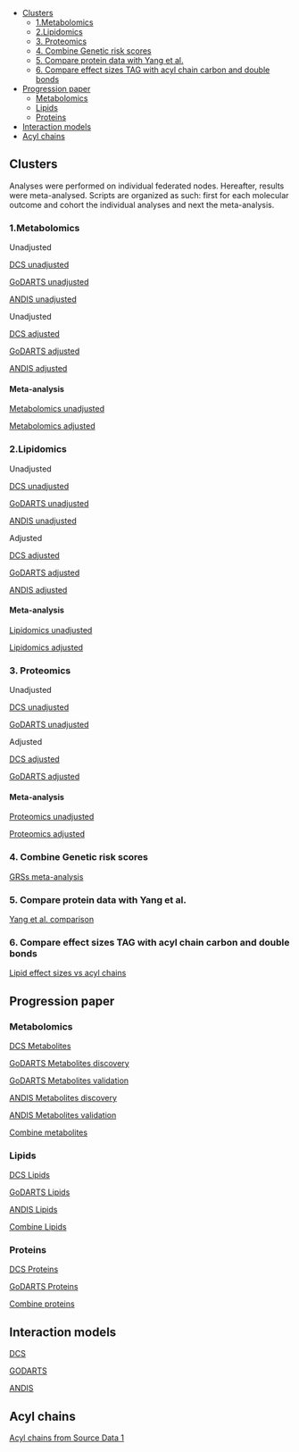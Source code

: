 -   <a href="#clusters" id="toc-clusters">Clusters</a>
    -   <a href="#metabolomics" id="toc-metabolomics">1.Metabolomics</a>
    -   <a href="#lipidomics" id="toc-lipidomics">2.Lipidomics</a>
    -   <a href="#proteomics" id="toc-proteomics">3. Proteomics</a>
    -   <a href="#combine-genetic-risk-scores"
        id="toc-combine-genetic-risk-scores">4. Combine Genetic risk scores</a>
    -   <a href="#compare-protein-data-with-yang-et-al."
        id="toc-compare-protein-data-with-yang-et-al.">5. Compare protein data
        with Yang et al.</a>
    -   <a
        href="#compare-effect-sizes-tag-with-acyl-chain-carbon-and-double-bonds"
        id="toc-compare-effect-sizes-tag-with-acyl-chain-carbon-and-double-bonds">6.
        Compare effect sizes TAG with acyl chain carbon and double bonds</a>
-   <a href="#progression-paper" id="toc-progression-paper">Progression
    paper</a>
    -   <a href="#metabolomics-1" id="toc-metabolomics-1">Metabolomics</a>
    -   <a href="#lipids" id="toc-lipids">Lipids</a>
    -   <a href="#proteins" id="toc-proteins">Proteins</a>
-   <a href="#interaction-models" id="toc-interaction-models">Interaction
    models</a>
-   <a href="#acyl-chains" id="toc-acyl-chains">Acyl chains</a>

## Clusters

Analyses were performed on individual federated nodes. Hereafter,
results were meta-analysed. Scripts are organized as such: first for
each molecular outcome and cohort the individual analyses and next the
meta-analysis.

### 1.Metabolomics

Unadjusted

[DCS
unadjusted](https://github.com/roderickslieker/RHAPSODY/blob/master/001%20Clusters/000-DCS_GLM_metabolomics_OneVsAll.md)

[GoDARTS
unadjusted](https://github.com/roderickslieker/RHAPSODY/blob/master/001%20Clusters/000-GoDARTS_GLM_metabolomics_OneVsAll.md)

[ANDIS
unadjusted](https://github.com/roderickslieker/RHAPSODY/blob/master/001%20Clusters/000%20ANDIS_GLM_metabolomics%20_OneVsAll.md)

Unadjusted

[DCS
adjusted](https://github.com/roderickslieker/RHAPSODY/blob/master/001%20Clusters/000-DCS_GLM_metabolomics_OneVsAll_adjusted.md)

[GoDARTS
adjusted](https://github.com/roderickslieker/RHAPSODY/blob/master/001%20Clusters/000-GoDARTS_GLM_metabolomics_OneVsAll_adjusted.md)

[ANDIS
adjusted](https://github.com/roderickslieker/RHAPSODY/blob/master/001%20Clusters/000-ANDIS_GLM_metabolomics_OneVsAll_adjusted.md)

#### Meta-analysis

[Metabolomics
unadjusted](https://github.com/roderickslieker/RHAPSODY/blob/master/001%20Clusters/001%20Combine_Metabolomics_GLM_Clusters.md)

[Metabolomics
adjusted](https://github.com/roderickslieker/RHAPSODY/blob/master/001%20Clusters/001_Combine_Metabolomics_GLM_Clusters_Adjusted.md)

### 2.Lipidomics

Unadjusted

[DCS
unadjusted](https://github.com/roderickslieker/RHAPSODY/blob/master/001%20Clusters/000%20DCS_GLM_lipidomics_OneVsAll.md)

[GoDARTS
unadjusted](https://gihub.com/roderickslieker/RHAPSODY/blob/master/001%20Clusters/000%20GoDARTS_GLM_metabolomics_OneVsAll.Rmd)

[ANDIS
unadjusted](https://github.com/roderickslieker/RHAPSODY/blob/master/001%20Clusters/000-ANDIS_GLM_lipidomics_OneVsAll.md)

Adjusted

[DCS
adjusted](https://github.com/roderickslieker/RHAPSODY/blob/master/001%20Clusters/000-DCS_GLM_lipidomics_OneVsAll_adjusted.md)

[GoDARTS
adjusted](https://github.com/roderickslieker/RHAPSODY/blob/master/001%20Clusters/000-GoDARTS_GLM_lipidomics_OneVsAll_adjusted.md)

[ANDIS
adjusted](https://github.com/roderickslieker/RHAPSODY/blob/master/001%20Clusters/000-ANDIS_GLM_lipidomics_OneVsAll_adjusted.md)

#### Meta-analysis

[Lipidomics
unadjusted](https://github.com/roderickslieker/RHAPSODY/blob/master/001%20Clusters/001_Combine_Lipidomics_GLM_Clusters.md)

[Lipidomics
adjusted](https://github.com/roderickslieker/RHAPSODY/blob/master/001%20Clusters/001_Combine_Lipidomics_GLM_Clusters_Adjusted.md)

### 3. Proteomics

Unadjusted

[DCS
unadjusted](https://github.com/roderickslieker/RHAPSODY/blob/master/001%20Clusters/000-DCS_GLM_somalogic_OneVsAll.md)

[GoDARTS
unadjusted](https://github.com/roderickslieker/RHAPSODY/blob/master/001%20Clusters/000%20GoDARTS_GLM_somalogic_OneVsAll.md)

Adjusted

[DCS
adjusted](https://github.com/roderickslieker/RHAPSODY/blob/master/001%20Clusters/000-DCS_GLM_somalogic_OneVsAll_adjusted.md)

[GoDARTS
adjusted](https://github.com/roderickslieker/RHAPSODY/blob/master/001%20Clusters/000-GoDARTS_GLM_somalogic_OneVsAll_adjusted.md)

#### Meta-analysis

[Proteomics
unadjusted](https://github.com/roderickslieker/RHAPSODY/blob/master/001%20Clusters/001.Combine_peptidomics_data_OneVsAll.md)

[Proteomics
adjusted](https://github.com/roderickslieker/RHAPSODY/blob/master/001%20Clusters/001_Combine_Proteomics_GLM_Clusters_Adjusted.md)

### 4. Combine Genetic risk scores

[GRSs
meta-analysis](https://github.com/roderickslieker/RHAPSODY/blob/master/001%20Clusters/002-Combine_GRS_Cohorts.md)

### 5. Compare protein data with Yang et al.

[Yang et
al. comparison](https://github.com/roderickslieker/RHAPSODY/blob/master/001%20Clusters/002-Overlap_Yang.md)

### 6. Compare effect sizes TAG with acyl chain carbon and double bonds

[Lipid effect sizes vs acyl
chains](https://github.com/roderickslieker/RHAPSODY/blob/master/001%20Clusters/002-Overlap_Yang.md)

## Progression paper

### Metabolomics

[DCS
Metabolites](https://github.com/roderickslieker/RHAPSODY/blob/master/002%20Progression/DCS_Metabolites_CoxModels.md)

[GoDARTS Metabolites
discovery](https://github.com/roderickslieker/RHAPSODY/blob/master/002%20Progression/GoDARTS_Metabolites_CoxModels_Run1.md)

[GoDARTS Metabolites
validation](https://github.com/roderickslieker/RHAPSODY/blob/master/002%20Progression/GoDARTS_Metabolites_CoxModels_Run2.md)

[ANDIS Metabolites
discovery](https://github.com/roderickslieker/RHAPSODY/blob/master/002%20Progression/Andis_Metabolites_CoxModels_Run1.md)

[ANDIS Metabolites
validation](https://github.com/roderickslieker/RHAPSODY/blob/master/002%20Progression/Andis_Metabolites_CoxModels_Run2.md)

[Combine
metabolites](https://github.com/roderickslieker/RHAPSODY/blob/master/002%20Progression/Metabolites_Combine_withReplication.html)

### Lipids

[DCS
Lipids](https://github.com/roderickslieker/RHAPSODY/blob/master/002%20Progression/DCS_Lipids_CoxModels.md)

[GoDARTS
Lipids](https://github.com/roderickslieker/RHAPSODY/blob/master/002%20Progression/GoDARTS_Lipids_CoxModels.md)

[ANDIS
Lipids](https://github.com/roderickslieker/RHAPSODY/blob/master/002%20Progression/Andis_Lipids_CoxModels.md)

[Combine
Lipids](https://github.com/roderickslieker/RHAPSODY/blob/master/002%20Progression/Lipids_Combine.html)

### Proteins

[DCS
Proteins](https://github.com/roderickslieker/RHAPSODY/blob/master/002%20Progression/DCS_Peptides_CoxModels.md)

[GoDARTS
Proteins](https://github.com/roderickslieker/RHAPSODY/blob/master/002%20Progression/GoDARTS_Peptides_CoxModels.md)

[Combine
proteins](https://github.com/roderickslieker/RHAPSODY/blob/master/002%20Progression/GoDARTS_Peptides_CoxModels.md)

## Interaction models

[DCS](https://github.com/roderickslieker/RHAPSODY/blob/master/002%20Progression/DCS_Sensitivity_Analyses_BMI_Cpep.md)

[GODARTS](https://github.com/roderickslieker/RHAPSODY/blob/master/002%20Progression/GoDARTS_Sensitivity_Analyses_BMI_Cpep.md)

[ANDIS](https://github.com/roderickslieker/RHAPSODY/blob/master/002%20Progression/ANDIS_Sensitivity_Analyses_BMI_Cpep.md)

## Acyl chains

[Acyl chains from Source Data
1](https://github.com/roderickslieker/RHAPSODY/blob/master/002%20Progression/Double_bonds_vs_acylchain.R)
